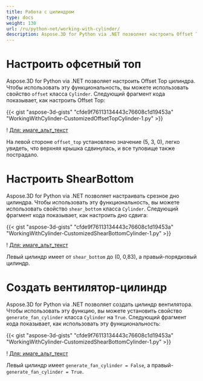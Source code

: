 ```yaml
---
title: Работа с цилиндром
type: docs
weight: 130
url: /ru/python-net/working-with-cylinder/
description: Aspose.3D for Python via .NET позволяет настроить Offset Top цилиндра. Для того, чтобы использовать эту функциональность, вы можете использовать свойство Offset класса Cylinder.
---
```

#  **Настроить офсетный топ**
Aspose.3D for Python via .NET позволяет настроить Offset Top цилиндра. Чтобы использовать эту функциональность, вы можете использовать свойство `offset` класса `Cylinder`. Следующий фрагмент кода показывает, как настроить Offset Top:



{{< gist "aspose-3d-gists" "cfde9f76113134443c76608c1d19453a" "WorkingWithCylinder-CustomizedOffsetTopCylinder-1.py" >}}

! [Для: имаге_альт_текст](working-with-cylinder_1.png)

На левой стороне `offset_top` установлено значение (5, 3, 0), легко увидеть, что верхняя крышка сдвинулась, и все туловище также пострадало.
#  **Настроить ShearBottom**
Aspose.3D for Python via .NET позволяет настраивать срезное дно цилиндра. Чтобы использовать эту функциональность, вы можете использовать свойство `shear_bottom` класса `Cylinder`. Следующий фрагмент кода показывает, как настроить дно сдвига:



{{< gist "aspose-3d-gists" "cfde9f76113134443c76608c1d19453a" "WorkingWithCylinder-CustomizedShearBottomCylinder-1.py" >}}

! [Для: имаге_альт_текст](working-with-cylinder_2.png)

Левый цилиндр имеет от `shear_bottom` до (0, 0,83), а правый-порядковый цилиндр.
#  **Создать вентилятор-цилиндр**
Aspose.3D for Python via .NET позволяет создать цилиндр вентилятора. Чтобы использовать эту функцию, вы можете установить свойство `generate_fan_cylinder` класса `Cylinder` на `True`. Следующий фрагмент кода показывает, как использовать эту функциональность:



{{< gist "aspose-3d-gists" "cfde9f76113134443c76608c1d19453a" "WorkingWithCylinder-CustomizedShearBottomCylinder-1.py" >}}

! [Для: имаге_альт_текст](working-with-cylinder_3.png)

Левый цилиндр имеет `generate_fan_cylinder = False`, а правый-`generate_fan_cylinder = True`.
